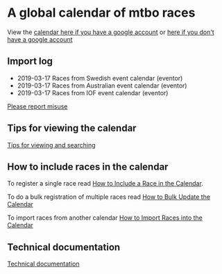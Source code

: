 # A global calendar of mtbo races
View the [calendar here if you have a google account](https://calendar.google.com/calendar?cid=Y2t0cHI5cDA4b3IxMmcwODIwZzgza2NlMG9AZ3JvdXAuY2FsZW5kYXIuZ29vZ2xlLmNvbQ)
or [here if you don't have a google account](https://calendar.google.com/calendar/embed?src=cktpr9p08or12g0820g83kce0o%40group.calendar.google.com)

## Import log
* 2019-03-17 Races from Swedish event calendar (eventor)
* 2019-03-17 Races from Australian event calendar (eventor)
* 2019-03-17 Races from IOF event calendar (eventor)

[Please report misuse](support.md)

## Tips for viewing the calendar
[Tips for viewing and searching](view.md)

## How to include races in the calendar
To register a single race read [How to Include a Race in the Calendar](register.md).

To do a bulk registration of multiple races read [How to Bulk Update the Calendar](bulk.md)

To import races from another calendar [How to Import Races into the Calendar](import.md)

## Technical documentation
[Technical documentation](technical.md)




